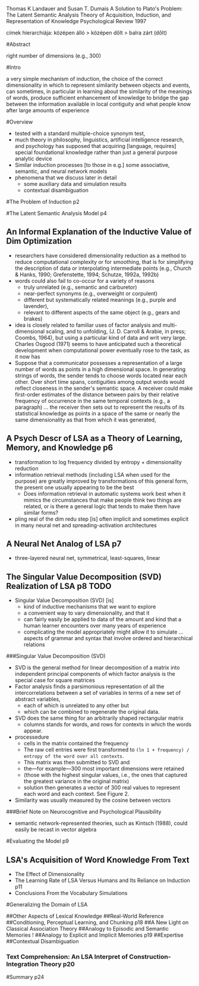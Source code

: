 Thomas K Landauer and Susan T. Dumais
A Solution to Plato's Problem:
  The Latent Semantic Analysis Theory of
  Acquisition, Induction, and Representation of Knowledge
Psychological Review 1997

címek hierarchiája:
középen álló > középen dőlt > balra zárt (dőlt) 

#Abstract

right number of dimensions (e.g., 300)

#Intro

a very simple mechanism of induction, the choice of the correct dimensionality
in which to represent similarity between objects and events, can sometimes, in
particular in learning about the similarity of the meanings of words, produce
sufficient enhancement of knowledge to bridge the gap between the information
available in local contiguity and what people know after large amounts of
experience

#Overview

* tested with a standard multiple-choice synonym test,
* much theory in philosophy, linguistics, artificial intelligence research, and
  psychology has supposed that acquiring [language, requires] special
  foundational knowledge rather than just a general purpose analytic device
* Similar induction processes [to those in e.g.] some
  associative, semantic, and neural network models
* phenomena that we discuss later in detail
  * some auxiliary data and simulation results
  * contextual disambiguation

#The Problem of Induction p2

#The Latent Semantic Analysis Model p4

## An Informal Explanation of the Inductive Value of Dim Optimization

* researchers have considered dimensionality reduction as
  a method to reduce computational complexity or for smoothing, that is
  for simplifying the description of data or interpolating intermediate points
  (e.g., Church & Hanks, 1990; Grefenstette, 1994; Schutze, 1992a, 1992b)
* words could also fail to co-occur for a variety of reasons
  * truly unrelated (e.g., semantic and carburetor)
  * near-perfect synonyms (e.g., overweight or corpulent)
  * different but systematically related meanings (e.g., purple and lavender),
  * relevant to different aspects of the same object (e.g., gears and brakes)
* idea is closely related to familiar uses of factor analysis and
  multi-dimensional scaling, and to unfolding, (J. D. Carroll & Arabie, in
  press; Coombs, 1964), but using a particular kind of data and writ very
  large. Charles Osgood (1971) seems to have anticipated such a theoretical
  development when computational power eventually rose to the task, as it now
  has
* Suppose that a communicator possesses a representation of a large number of
  words as points in a high dimensional space. In generating strings of words,
  the sender tends to choose words located near each other. Over short time
  spans, contiguities among output words would reflect closeness in the
  sender's semantic space. A receiver could make first-order estimates of the
  distance between pairs by their relative frequency of occurrence in the
  same temporal contexts (e.g., a paragraph) ... the receiver then sets out to
  represent the results of its statistical knowledge as points in a space of
  the same or nearly the same dimensionality as that from which it was
  generated,

## A Psych Descr of LSA as a Theory of Learning, Memory, and Knowledge p6

* transformation to log frequency divided by entropy + dimensionality reduction
* information retrieval methods (including LSA when used for the purpose) are
  greatly improved by transformations of this general form, the present one
  usually appearing to be the best
  * Does information retrieval in automatic systems work best when it mimics
    the circumstances that make people think two things are related, or is
    there a general logic that tends to make them have similar forms?
* pling real of the dim redu step [is] often implicit and sometimes explicit
  in many neural net and spreading-activation architectures

## A Neural Net Analog of LSA p7

* three-layered neural net, symmetrical, least-squares, linear

## The Singular Value Decomposition (SVD) Realization of LSA p8 TODO

* Singular Value Decomposition (SVD) [is] 
  * kind of inductive mechanisms that we want to explore
  * a convenient way to vary dimensionality, and that it 
  * can fairly easily be applied to data of the amount and kind 
    that a human learner encounters over many years of experience
  * complicating the model appropriately might allow it to simulate ... aspects
    of grammar and syntax that involve ordered and hierarchical relations

###Singular Value Decomposition (SVD)

* SVD is the general method for linear decomposition of a matrix into
  independent principal components of which factor analysis is the special case
  for square matrices
* Factor analysis finds a parsimonious representation of all the
  intercorrelations between a set of variables 
  in terms of a new set of abstract variables, 
    * each of which is unrelated to any other but 
    * which can be combined to regenerate the original data. 
* SVD does the same thing for an arbitrarily shaped rectangular matrix 
  * columns stands for words, and rows for contexts in which the words appear.
* processedure
  * cells in the matrix contained the frequency 
  * The raw cell entries were first transformed to 
  `(ln 1 + frequency) / entropy of the word over all contexts`. 
  * This matrix was then submitted to SVD and 
  * the—for example—300 most important dimensions were retained 
  * (those with the highest singular values, i.e., 
    the ones that captured the greatest variance in the original matrix)
  * solution then generates a vector of 300 real values 
    to represent each word and each context. See Figure 2.  
* Similarity was usually measured by the cosine between vectors

###Brief Note on Neurocognitive and Psychological Plausibility

* semantic network-represented theories, such as Kintsch (1988), 
  could easily be recast in vector algebra

#Evaluating the Model p9

## LSA's Acquisition of Word Knowledge From Text

* The Effect of Dimensionality
* The Learning Rate of LSA Versus Humans and Its Reliance on Induction p11
* Conclusions From the Vocabulary Simulations

#Generalizing the Domain of LSA

##Other Aspects of Lexical Knowledge
##Real-World Reference
##Conditioning, Perceptual Learning, and Chunking p18
##A New Light on Classical Association Theory
##Analogy to Episodic and Semantic Memories !
##Analogy to Explicit and Implicit Memories p19 
##Expertise 
##Contextual Disambiguation 
### Text Comprehension: An LSA Interpret of Construction-Integration Theory p20

#Summary p24
